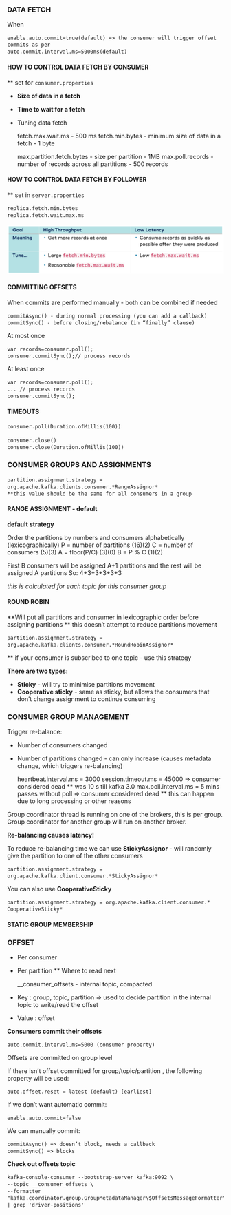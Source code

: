 
### DATA FETCH

When

    enable.auto.commit=true(default) => the consumer will trigger offset commits as per
    auto.commit.interval.ms=5000ms(default)

#### HOW TO CONTROL DATA FETCH BY CONSUMER
** set for `consumer.properties`

- **Size of data in a fetch**
- **Time to wait for a fetch**

- Tuning data fetch


    fetch.max.wait.ms - 500 ms
    fetch.min.bytes - minimum size of data in a fetch - 1 byte

    max.partition.fetch.bytes - size per partition - 1MB
    max.poll.records - number of records across all partitions - 500 records

#### HOW TO CONTROL DATA FETCH BY FOLLOWER
** set in `server.properties`

    replica.fetch.min.bytes
    replica.fetch.wait.max.ms

![Latency and throughput](../images/latency_throughput.png)

#### COMMITTING OFFSETS

When commits are performed manually - both can be combined if needed

    commitAsync() - during normal processing (you can add a callback)
    commitSync() - before closing/rebalance (in “finally” clause)

At most once

    var records=consumer.poll();
    consumer.commitSync();// process records

At least once

    var records=consumer.poll();
    ... // process records
    consumer.commitSync();


#### TIMEOUTS

    consumer.poll(Duration.ofMillis(100))
    
    consumer.close()
    consumer.close(Duration.ofMillis(100))


### CONSUMER GROUPS AND ASSIGNMENTS

    partition.assignment.strategy = org.apache.kafka.clients.consumer.*RangeAssignor*
    **this value should be the same for all consumers in a group

#### RANGE ASSIGNMENT - default

**default strategy**

Order the partitions by numbers and consumers alphabetically (lexicographically)
P = number of partitions (16)(2)
C = number of consumers (5)(3)
A = floor(P/C) (3)(0)
B = P % C (1)(2)

First B consumers will be assigned A+1 partitions and the rest will be assigned A partitions
So: 4+3+3+3+3+3

_this is calculated for each topic for this consumer group_


#### ROUND ROBIN

**Will put all partitions and consumer in lexicographic order before assigning partitions
** this doesn’t attempt to reduce partitions movement

    partition.assignment.strategy = org.apache.kafka.clients.consumer.*RoundRobinAssignor*

** if your consumer is subscribed to one topic - use this strategy

**There are two types:**

- **Sticky** - will try to minimise partitions movement
- **Cooperative sticky** - same as sticky, but allows the consumers that don’t change assignment to continue consuming


### CONSUMER GROUP MANAGEMENT

Trigger re-balance:

- Number of consumers changed
- Number of partitions changed - can only increase (causes metadata change, which triggers re-balancing)


    heartbeat.interval.ms = 3000
    session.timeout.ms = 45000 => consumer considered dead
    ** was 10 s till kafka 3.0
    max.poll.interval.ms = 5 mins passes without poll => consumer considered dead
    ** this can happen due to long processing or other reasons

Group coordinator thread is running on one of the brokers, this is per group. Group coordinator for another group will run on another broker.

**Re-balancing causes latency!**

To reduce re-balancing time we can use **StickyAssignor** - will randomly give the partition to one of the other consumers

    partition.assignment.strategy = org.apache.kafka.client.consumer.*StickyAssignor*

You can also use **CooperativeSticky**

    partition.assignment.strategy = org.apache.kafka.client.consumer.* CooperativeSticky*


#### STATIC GROUP MEMBERSHIP 


### OFFSET

- Per consumer
- Per partition
** Where to read next


    __consumer_offsets - internal topic, compacted

- Key : group, topic, partition => used to decide partition in the internal topic to write/read the offset
- Value : offset

**Consumers commit their offsets**

    auto.commit.interval.ms=5000 (consumer property)

Offsets are committed on group level

If there isn’t offset committed for group/topic/partition , the following property will be used:

    auto.offset.reset = latest (default) [earliest]

If we don’t want automatic commit:

    enable.auto.commit=false

We can manually commit:

    commitAsync() => doesn’t block, needs a callback
    commitSync() => blocks

**Check out offsets topic**

    kafka-console-consumer --bootstrap-server kafka:9092 \
    --topic __consumer_offsets \
    --formatter "kafka.coordinator.group.GroupMetadataManager\$OffsetsMessageFormatter" | grep 'driver-positions'






















